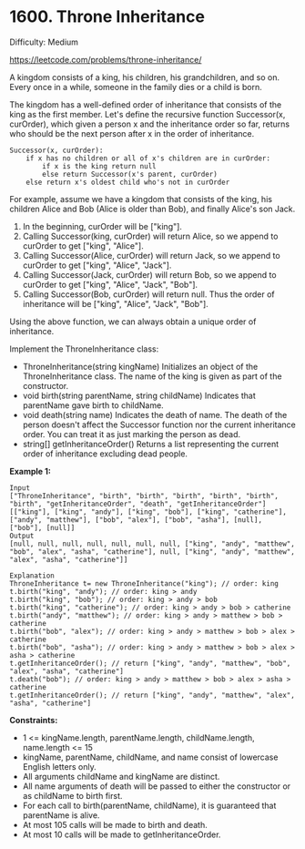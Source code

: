 # 1600. Throne Inheritance

Difficulty: Medium

https://leetcode.com/problems/throne-inheritance/

A kingdom consists of a king, his children, his grandchildren, and so on. Every once in a while, someone in the family dies or a child is born.

The kingdom has a well-defined order of inheritance that consists of the king as the first member. Let's define the recursive function Successor(x, curOrder), which given a person x and the inheritance order so far, returns who should be the next person after x in the order of inheritance.

```
Successor(x, curOrder):
    if x has no children or all of x's children are in curOrder:
        if x is the king return null
        else return Successor(x's parent, curOrder)
    else return x's oldest child who's not in curOrder
```

For example, assume we have a kingdom that consists of the king, his children Alice and Bob (Alice is older than Bob), and finally Alice's son Jack.

1. In the beginning, curOrder will be ["king"].
2. Calling Successor(king, curOrder) will return Alice, so we append to curOrder to get ["king", "Alice"].
3. Calling Successor(Alice, curOrder) will return Jack, so we append to curOrder to get ["king", "Alice", "Jack"].
4. Calling Successor(Jack, curOrder) will return Bob, so we append to curOrder to get ["king", "Alice", "Jack", "Bob"].
5. Calling Successor(Bob, curOrder) will return null. Thus the order of inheritance will be ["king", "Alice", "Jack", "Bob"].

Using the above function, we can always obtain a unique order of inheritance.

Implement the ThroneInheritance class:

* ThroneInheritance(string kingName) Initializes an object of the ThroneInheritance class. The name of the king is given as part of the constructor.
* void birth(string parentName, string childName) Indicates that parentName gave birth to childName.
* void death(string name) Indicates the death of name. The death of the person doesn't affect the Successor function nor the current inheritance order. You can treat it as just marking the person as dead.
* string[] getInheritanceOrder() Returns a list representing the current order of inheritance excluding dead people.

**Example 1:**
```
Input
["ThroneInheritance", "birth", "birth", "birth", "birth", "birth", "birth", "getInheritanceOrder", "death", "getInheritanceOrder"]
[["king"], ["king", "andy"], ["king", "bob"], ["king", "catherine"], ["andy", "matthew"], ["bob", "alex"], ["bob", "asha"], [null], ["bob"], [null]]
Output
[null, null, null, null, null, null, null, ["king", "andy", "matthew", "bob", "alex", "asha", "catherine"], null, ["king", "andy", "matthew", "alex", "asha", "catherine"]]

Explanation
ThroneInheritance t= new ThroneInheritance("king"); // order: king
t.birth("king", "andy"); // order: king > andy
t.birth("king", "bob"); // order: king > andy > bob
t.birth("king", "catherine"); // order: king > andy > bob > catherine
t.birth("andy", "matthew"); // order: king > andy > matthew > bob > catherine
t.birth("bob", "alex"); // order: king > andy > matthew > bob > alex > catherine
t.birth("bob", "asha"); // order: king > andy > matthew > bob > alex > asha > catherine
t.getInheritanceOrder(); // return ["king", "andy", "matthew", "bob", "alex", "asha", "catherine"]
t.death("bob"); // order: king > andy > matthew > bob > alex > asha > catherine
t.getInheritanceOrder(); // return ["king", "andy", "matthew", "alex", "asha", "catherine"]
```

**Constraints:**

* 1 <= kingName.length, parentName.length, childName.length, name.length <= 15
* kingName, parentName, childName, and name consist of lowercase English letters only.
* All arguments childName and kingName are distinct.
* All name arguments of death will be passed to either the constructor or as childName to birth first.
* For each call to birth(parentName, childName), it is guaranteed that parentName is alive.
* At most 105 calls will be made to birth and death.
* At most 10 calls will be made to getInheritanceOrder.
